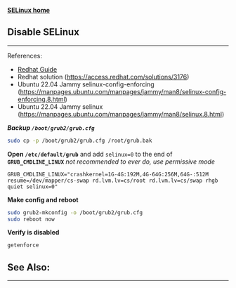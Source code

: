 [**SELinux home**](/Security/SELinux.md)
## Disable SELinux
***
References:
- [Redhat Guide](https://access.redhat.com/documentation/en-us/red_hat_enterprise_linux/7/html/selinux_users_and_administrators_guide/sect-security-enhanced_linux-enabling_and_disabling_selinux-dracut-parameters)
- Redhat solution (https://access.redhat.com/solutions/3176)
- Ubuntu 22.04 Jammy selinux-config-enforcing (https://manpages.ubuntu.com/manpages/jammy/man8/selinux-config-enforcing.8.html)
- Ubuntu 22.04 Jammy selinux (https://manpages.ubuntu.com/manpages/jammy/man8/selinux.8.html)

**_Backup `/boot/grub2/grub.cfg`_**
```bash
sudo cp -p /boot/grub2/grub.cfg /root/grub.bak
```

**Open `/etc/default/grub`** and add `selinux=0` to the end of **`GRUB_CMDLINE_LINUX`** _not recommended to ever do, use permissive mode_
```
GRUB_CMDLINE_LINUX="crashkernel=1G-4G:192M,4G-64G:256M,64G-:512M resume=/dev/mapper/cs-swap rd.lvm.lv=cs/root rd.lvm.lv=cs/swap rhgb quiet selinux=0"
```

**Make config and reboot**
```bash
sudo grub2-mkconfig -o /boot/grub2/grub.cfg
sudo reboot now
```

**Verify is disabled**
```bash
getenforce
```

## See Also:
***

